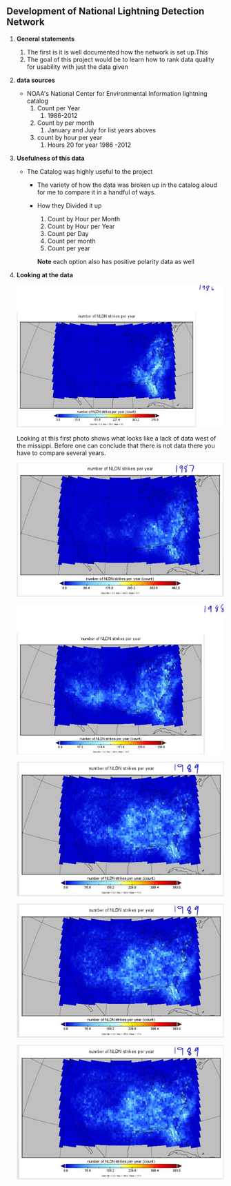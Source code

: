 ## Development of National Lightning Detection Network 



1. **General statements**
	1. The first is it is well documented how the network is set up.This  
	2. The goal of this project would be to learn how to rank data quality for usability with just the data given 
3. **data sources**
	* NOAA's National Center for Environmental Information lightning catalog
		1. Count  per Year 
			1. 1986-2012
		2. Count by per month 
			1. January and July  for list years aboves
		2. count by hour per year 
			1. Hours 20 for year 1986 -2012

2. **Usefulness of this data**
	* The Catalog was highly useful to the project 
		* The variety of how the data was broken up in the catalog aloud for me to compare it in a handful of ways.
		* How they Divided it up
			1. Count by Hour per Month
			2. Count by Hour per Year
			3. Count per Day
			4. Count per month 
			5. Count per year
			
			**Note** each option also has positive polarity data as well 

1. **Looking at the data**
	 
	![Rendered photo of 1986 data](https://github.com/gbrandom/Geography-490/blob/master/1986.JPG)
	
	Looking at this first photo shows what looks like a lack of data  west of the missippi. Before one can conclude that there is not data there you have to compare several years. 
	
	 ![Rendered photo of 19887 data](https://github.com/gbrandom/Geography-490/blob/master/1987.JPG)
	
	![Rendered photo of 1988 data](https://github.com/gbrandom/Geography-490/blob/master/1988.JPG)

	![Rendered photo of 1989 data](https://github.com/gbrandom/Geography-490/blob/master/1989.JPG)

	![Rendered photo of 1990 data](https://github.com/gbrandom/Geography-490/blob/master/1989.JPG)
 
	![Rendered photo of 1991 data](https://github.com/gbrandom/Geography-490/blob/master/1989.JPG)